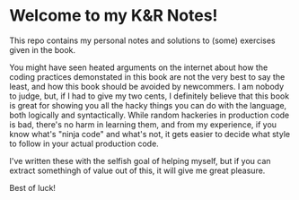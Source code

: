 # Welcome to my K&R Notes!

This repo contains my personal notes and solutions to (some) exercises given in the book. 

You might have seen heated arguments on the internet about how the coding practices demonstated in this book are not the very best to say the least, and how this book should be avoided by newcommers. I am nobody to judge, but, if I had to give my two cents, I definitely believe that this book is great for showing you all the hacky things you can do with the language, both logically and syntactically. While random hackeries in production code is bad, there's no harm in learning them, and from my experience, if you know what's "ninja code" and what's not, it gets easier to decide what style to follow in your actual production code. 

I've written these with the selfish goal of helping myself, but if you can extract somethingh of value out of this, it will give me great pleasure. 

Best of luck!
